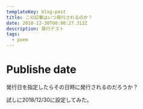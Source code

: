 ```yaml
---
templateKey: blog-post
title: この記事はいつ発行されるのか？
date: 2018-12-30T00:00:27.312Z
description: 発行テスト
tags:
  - poem
---
```

# Publishe date
発行日を指定したらその日時に発行されるのだろうか？

試しに2018/12/30に設定してみた。

